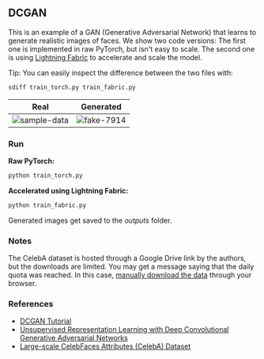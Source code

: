 ## DCGAN

This is an example of a GAN (Generative Adversarial Network) that learns to generate realistic images of faces.
We show two code versions:
The first one is implemented in raw PyTorch, but isn't easy to scale.
The second one is using [Lightning Fabric](https://pytorch-lightning.readthedocs.io/en/latest/fabric/fabric.html) to accelerate and scale the model.

Tip: You can easily inspect the difference between the two files with:

```bash
sdiff train_torch.py train_fabric.py
```

|                                                         Real                                                         |                                                     Generated                                                      |
| :------------------------------------------------------------------------------------------------------------------: | :----------------------------------------------------------------------------------------------------------------: |
| ![sample-data](https://user-images.githubusercontent.com/5495193/206484557-2e9e3810-a9c8-4ae0-bc6e-126866fef4f0.png) | ![fake-7914](https://user-images.githubusercontent.com/5495193/206484621-5dc4a9a6-c782-4c71-8e80-27580cdcc7e6.png) |

### Run

**Raw PyTorch:**

```bash
python train_torch.py
```

**Accelerated using Lightning Fabric:**

```bash
python train_fabric.py
```

Generated images get saved to the _outputs_ folder.

### Notes

The CelebA dataset is hosted through a Google Drive link by the authors, but the downloads are limited.
You may get a message saying that the daily quota was reached. In this case,
[manually download the data](https://drive.google.com/drive/folders/0B7EVK8r0v71pWEZsZE9oNnFzTm8?resourcekey=0-5BR16BdXnb8hVj6CNHKzLg)
through your browser.

### References

- [DCGAN Tutorial](https://pytorch.org/tutorials/beginner/dcgan_faces_tutorial.html)
- [Unsupervised Representation Learning with Deep Convolutional Generative Adversarial Networks](https://arxiv.org/abs/1511.06434)
- [Large-scale CelebFaces Attributes (CelebA) Dataset](https://mmlab.ie.cuhk.edu.hk/projects/CelebA.html)
